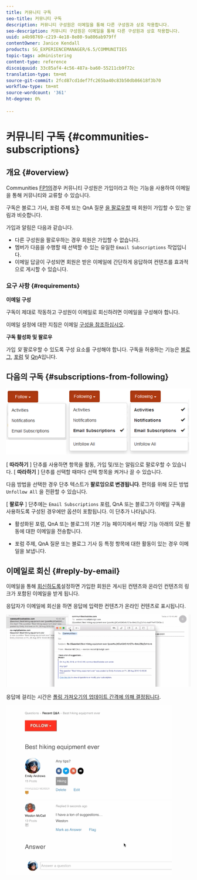 ```yaml
---
title: 커뮤니티 구독
seo-title: 커뮤니티 구독
description: 커뮤니티 구성원은 이메일을 통해 다른 구성원과 상호 작용합니다.
seo-description: 커뮤니티 구성원은 이메일을 통해 다른 구성원과 상호 작용합니다.
uuid: a4b98769-c219-4e18-8e80-9a806ab979ff
contentOwner: Janice Kendall
products: SG_EXPERIENCEMANAGER/6.5/COMMUNITIES
topic-tags: administering
content-type: reference
discoiquuid: 33c85af4-4c56-487a-ba60-55211cb9f72c
translation-type: tm+mt
source-git-commit: 2fcd87cd1def7fc265ba40c83b50db86618f3b70
workflow-type: tm+mt
source-wordcount: '361'
ht-degree: 0%

---
```



# 커뮤니티 구독 {#communities-subscriptions}

## 개요 {#overview}

Communities [FP1의](deploy-communities.md#latestfeaturepack)경우 커뮤니티 구성원은 가입이라고 하는 기능을 사용하여 이메일을 통해 커뮤니티와 교류할 수 있습니다.

구독은 블로그 기사, 포럼 주제 또는 QnA 질문 [을 팔로우할](notifications.md) 때 회원이 가입할 수 있는 알림과 비슷합니다.

가입과 알림은 다음과 같습니다.

* 다른 구성원을 팔로우하는 경우 회원은 가입할 수 없습니다.
* 멤버가 다음을 수행할 때 선택할 수 있는 유일한 `Email Subscriptions` 작업입니다.
* 이메일 답글이 구성되면 회원은 받은 이메일에 간단하게 응답하여 컨텐츠를 효과적으로 게시할 수 있습니다.

### 요구 사항 {#requirements}

**이메일 구성**

구독이 제대로 작동하고 구성원이 이메일로 회신하려면 이메일을 구성해야 합니다.

이메일 설정에 대한 지침은 이메일 [구성을 참조하십시오](email.md).

**구독 활성화 및 팔로우**

가입 *및* 팔로우할 수 있도록 구성 요소를 구성해야 합니다. 구독을 허용하는 기능은 [블로그](blog-feature.md), [포럼](forum.md) 및 [Qn](working-with-qna.md)A입니다.

## 다음의 구독 {#subscriptions-from-following}

![가입 후](assets/subscription-following.png)

[ **따라하기** ] 단추를 사용하면 항목을 활동, 가입 및/또는 알림으로 팔로우할 수 있습니다. [ **따라하기** ] 단추를 선택할 때마다 선택 항목을 켜거나 끌 수 있습니다.

다음 방법을 선택한 경우 단추 텍스트가 **팔로잉으로 변경됩니다**. 편의를 위해 모든 방법 `Unfollow All` 을 전환할 수 있습니다.

[ **팔로우** ] 단추에는 `Email Subscriptions` 포럼, QnA 또는 블로그가 이메일 구독을 사용하도록 구성된 경우에만 옵션이 포함됩니다. 이 단추가 나타납니다.

* 활성화된 포럼, QnA 또는 블로그의 기본 기능 페이지에서 해당 기능 아래의 모든 활동에 대한 이메일을 전송합니다.

* 포럼 주제, QnA 질문 또는 블로그 기사 등 특정 항목에 대한 활동이 있는 경우 이메일을 보냅니다.

## 이메일로 회신 {#reply-by-email}

이메일을 통해 [회신하도록](email.md#configure-polling-importer)설정하면 가입한 회원은 게시된 컨텐츠와 온라인 컨텐츠의 링크가 포함된 이메일을 받게 됩니다.

응답자가 이메일에 회신을 하면 응답에 입력한 컨텐츠가 온라인 컨텐츠로 표시됩니다.

![이메일 회신](assets/email-reply.png)

응답에 걸리는 시간은 [폴링 가져오기의 업데이트 간격에 의해 결정됩니다](email.md#configure-polling-importer).

![QA](assets/qa.png)

